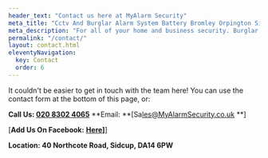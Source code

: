 ```yaml
---
header_text: "Contact us here at MyAlarm Security"
meta_title: "Cctv And Burglar Alarm System Battery Bromley Orpington Sidcup - My Alarm Security"
meta_description: "For all of your home and business security. Burglar Alarm Servicing, Burglar Alarm Installation, Alarm Battery and CCTV. Call 020 8302 4065"
permalink: "/contact/"
layout: contact.html
eleventyNavigation:
  key: Contact
  order: 6
---
```


It couldn't be easier to get in touch with the team here! You can use the contact form at the bottom of this page, or:

**Call Us: [020 8302 4065](tel:02083024065)**
**Email: **[Sa[les@MyAlarmSecurity.co.uk](mailto:sales@MyAlarmSecurity.co.uk) **]

[**Add Us On Facebook:** **[Here](https://www.facebook.com/MyAlarm/)]**]

**Location: 40 Northcote Road, Sidcup, DA14 6PW**